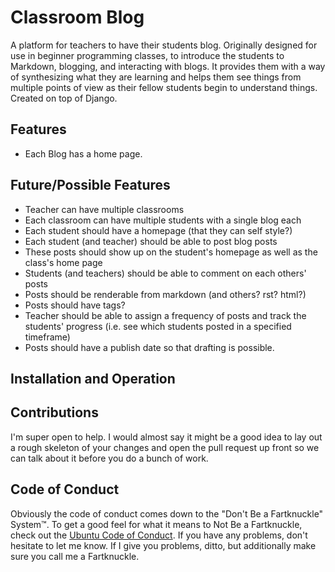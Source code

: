 # Classroom Blog

A platform for teachers to have their students blog.  Originally designed for use in beginner programming classes, to introduce the students to Markdown, blogging, and interacting with blogs.  It provides them with a way of synthesizing what they are learning and helps them see things from multiple points of view as their fellow students begin to understand things.  Created on top of Django.

## Features

- Each Blog has a home page.

## Future/Possible Features

 - Teacher can have multiple classrooms
 - Each classroom can have multiple students with a single blog each
 - Each student should have a homepage (that they can self style?)
 - Each student (and teacher) should be able to post blog posts
 - These posts should show up on the student's homepage as well as the class's home page
 - Students (and teachers) should be able to comment on each others' posts
 - Posts should be renderable from markdown (and others?  rst?  html?)
 - Posts should have tags?
 - Teacher should be able to assign a frequency of posts and track the students' progress (i.e. see which students posted in a specified timeframe)
 - Posts should have a publish date so that drafting is possible.

## Installation and Operation

## Contributions

I'm super open to help.  I would almost say it might be a good idea to lay out a rough skeleton of your changes and open the pull request up front so we can talk about it before you do a bunch of work.  

## Code of Conduct

Obviously the code of conduct comes down to the "Don't Be a Fartknuckle" System:tm:.  To get a good feel for what it means to Not Be a Fartknuckle, check out the [Ubuntu Code of Conduct](https://www.ubuntu.com/about/about-ubuntu/conduct).  If you have any problems, don't hesitate to let me know.  If I give you problems, ditto, but additionally make sure you call me a Fartknuckle.